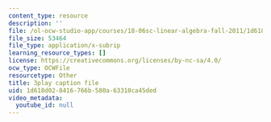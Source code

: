 ```yaml
---
content_type: resource
description: ''
file: /ol-ocw-studio-app/courses/18-06sc-linear-algebra-fall-2011/1d618d028416766b580a63310ca45ded_JibVXBElKL0.srt
file_size: 53464
file_type: application/x-subrip
learning_resource_types: []
license: https://creativecommons.org/licenses/by-nc-sa/4.0/
ocw_type: OCWFile
resourcetype: Other
title: 3play caption file
uid: 1d618d02-8416-766b-580a-63310ca45ded
video_metadata:
  youtube_id: null
---
```

